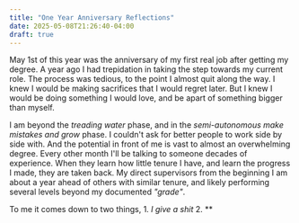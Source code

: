 ```yaml
---
title: "One Year Anniversary Reflections"
date: 2025-05-08T21:26:40-04:00
draft: true
---
```


May 1st of this year was the anniversary of my first real job after getting my degree. A year ago I had trepidation in taking the step towards my current role. The process was tedious, to the point I almost quit along the way. I knew I would be making sacrifices that I would regret later. But I knew I would be doing something I would love, and be apart of something bigger than myself.

I am beyond the *treading water* phase, and in the *semi-autonomous make mistakes and grow* phase. I couldn't ask for better people to work side by side with. And the potential in front of me is vast to almost an overwhelming degree. Every other month I'll be talking to someone decades of experience. When they learn how little tenure I have, and learn the progress I made, they are taken back. My direct supervisors from the beginning I am about a year ahead of others with similar tenure, and likely performing several levels beyond my documented *"grade"*. 

To me it comes down to two things, 1. *I give a shit* 2. **